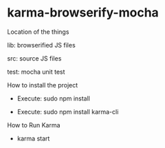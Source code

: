 karma-browserify-mocha
======================
Location of the things

lib: browserified JS files

src: source JS files

test: mocha unit test

How to install the project

- Execute: sudo npm install

- Execute: sudo npm install karma-cli

How to Run Karma

- karma start